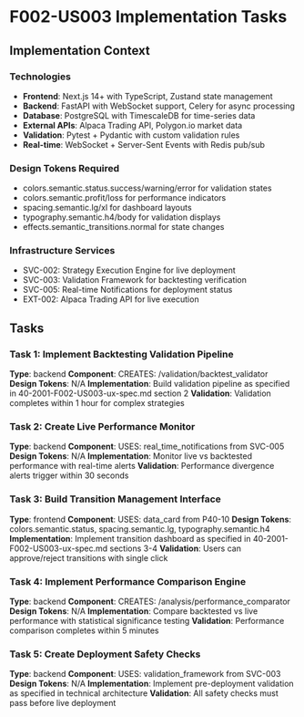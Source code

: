 # F002-US003 Implementation Tasks

## Implementation Context

### Technologies
- **Frontend**: Next.js 14+ with TypeScript, Zustand state management
- **Backend**: FastAPI with WebSocket support, Celery for async processing
- **Database**: PostgreSQL with TimescaleDB for time-series data
- **External APIs**: Alpaca Trading API, Polygon.io market data
- **Validation**: Pytest + Pydantic with custom validation rules
- **Real-time**: WebSocket + Server-Sent Events with Redis pub/sub

### Design Tokens Required
- colors.semantic.status.success/warning/error for validation states
- colors.semantic.profit/loss for performance indicators
- spacing.semantic.lg/xl for dashboard layouts
- typography.semantic.h4/body for validation displays
- effects.semantic_transitions.normal for state changes

### Infrastructure Services
- SVC-002: Strategy Execution Engine for live deployment
- SVC-003: Validation Framework for backtesting verification
- SVC-005: Real-time Notifications for deployment status
- EXT-002: Alpaca Trading API for live execution

## Tasks

### Task 1: Implement Backtesting Validation Pipeline
**Type**: backend
**Component**: CREATES: /validation/backtest_validator
**Design Tokens**: N/A
**Implementation**: 
Build validation pipeline as specified in 40-2001-F002-US003-ux-spec.md section 2
**Validation**: Validation completes within 1 hour for complex strategies

### Task 2: Create Live Performance Monitor
**Type**: backend
**Component**: USES: real_time_notifications from SVC-005
**Design Tokens**: N/A
**Implementation**: 
Monitor live vs backtested performance with real-time alerts
**Validation**: Performance divergence alerts trigger within 30 seconds

### Task 3: Build Transition Management Interface
**Type**: frontend
**Component**: USES: data_card from P40-10
**Design Tokens**: colors.semantic.status, spacing.semantic.lg, typography.semantic.h4
**Implementation**: 
Implement transition dashboard as specified in 40-2001-F002-US003-ux-spec.md sections 3-4
**Validation**: Users can approve/reject transitions with single click

### Task 4: Implement Performance Comparison Engine
**Type**: backend
**Component**: CREATES: /analysis/performance_comparator
**Design Tokens**: N/A
**Implementation**: 
Compare backtested vs live performance with statistical significance testing
**Validation**: Performance comparison completes within 5 minutes

### Task 5: Create Deployment Safety Checks
**Type**: backend
**Component**: USES: validation_framework from SVC-003
**Design Tokens**: N/A
**Implementation**: 
Implement pre-deployment validation as specified in technical architecture
**Validation**: All safety checks must pass before live deployment
